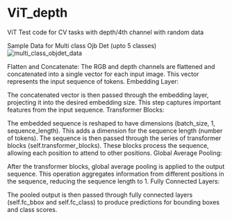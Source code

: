 # ViT_depth
ViT Test code for CV tasks with depth/4th channel with random data


Sample Data for Multi class Ojb Det (upto 5 classes)
![multi_class_objdet_data](https://github.com/farshidrayhanuiu/ViT_depth/blob/main/etc/multi_class_objdet_data.png)


Flatten and Concatenate:
The RGB and depth channels are flattened and concatenated into a single vector for each input image. This vector represents the input sequence of tokens.
Embedding Layer:

The concatenated vector is then passed through the embedding layer, projecting it into the desired embedding size. This step captures important features from the input sequence.
Transformer Blocks:

The embedded sequence is reshaped to have dimensions (batch_size, 1, sequence_length). This adds a dimension for the sequence length (number of tokens).
The sequence is then passed through the series of transformer blocks (self.transformer_blocks). These blocks process the sequence, allowing each position to attend to other positions.
Global Average Pooling:

After the transformer blocks, global average pooling is applied to the output sequence. This operation aggregates information from different positions in the sequence, reducing the sequence length to 1.
Fully Connected Layers:

The pooled output is then passed through fully connected layers (self.fc_bbox and self.fc_class) to produce predictions for bounding boxes and class scores.